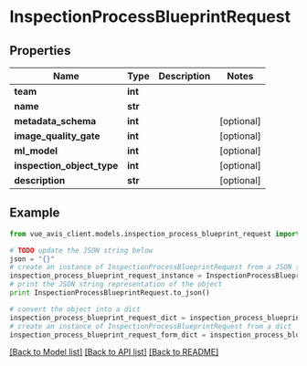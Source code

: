 # InspectionProcessBlueprintRequest


## Properties

Name | Type | Description | Notes
------------ | ------------- | ------------- | -------------
**team** | **int** |  | 
**name** | **str** |  | 
**metadata_schema** | **int** |  | [optional] 
**image_quality_gate** | **int** |  | [optional] 
**ml_model** | **int** |  | [optional] 
**inspection_object_type** | **int** |  | [optional] 
**description** | **str** |  | [optional] 

## Example

```python
from vue_avis_client.models.inspection_process_blueprint_request import InspectionProcessBlueprintRequest

# TODO update the JSON string below
json = "{}"
# create an instance of InspectionProcessBlueprintRequest from a JSON string
inspection_process_blueprint_request_instance = InspectionProcessBlueprintRequest.from_json(json)
# print the JSON string representation of the object
print InspectionProcessBlueprintRequest.to_json()

# convert the object into a dict
inspection_process_blueprint_request_dict = inspection_process_blueprint_request_instance.to_dict()
# create an instance of InspectionProcessBlueprintRequest from a dict
inspection_process_blueprint_request_form_dict = inspection_process_blueprint_request.from_dict(inspection_process_blueprint_request_dict)
```
[[Back to Model list]](../README.md#documentation-for-models) [[Back to API list]](../README.md#documentation-for-api-endpoints) [[Back to README]](../README.md)


